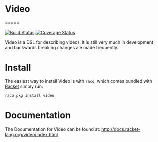 # Video
=====

[![Build Status](https://travis-ci.org/LeifAndersen/racket-video.svg?branch=master)](https://travis-ci.org/LeifAndersen/racket-video)
[![Coverage Status](https://coveralls.io/repos/github/LeifAndersen/racket-video/badge.svg?branch=master)](https://coveralls.io/github/LeifAndersen/racket-video?branch=master)

Video is a DSL for describing videos. It is still very much in development and backwards breaking changes are made frequently.

Install
=======

The easiest way to install Video is with `raco`, which comes bundled with [Racket][1] simply run:

```
raco pkg install video
```

Documentation
=============
The Documentation for Video can be found at: http://docs.racket-lang.org/video/index.html

[1]: https://racket-lang.org

